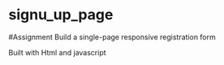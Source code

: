 # signu_up_page


#Assignment
Build a single-page responsive registration form 

Built with Html and javascript
